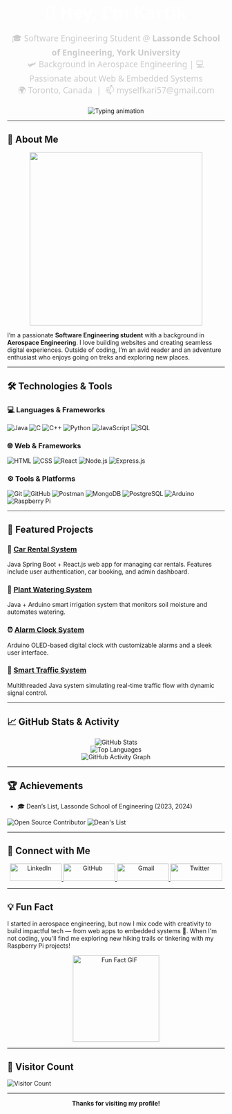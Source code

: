 <h1 align="center" style="font-family: 'Segoe UI', Tahoma, Geneva, Verdana, sans-serif; font-size: 2.5rem; font-weight: bold; color: #ffffff; margin-bottom: 10px;">
  👋 Hey, I'm Kartik
</h1>

<p align="center" style="font-family: 'Segoe UI', Tahoma, Geneva, Verdana, sans-serif; font-size: 1.2rem; color: #cccccc; margin-bottom: 20px;">
  🎓 Software Engineering Student @ <b>Lassonde School of Engineering, York University</b> <br>
  🛩️ Background in Aerospace Engineering | 💻 Passionate about Web & Embedded Systems <br>
  🌍 Toronto, Canada &nbsp;|&nbsp; 📫 myselfkari57@gmail.com
</p>

<p align="center">
  <img src="https://readme-typing-svg.demolab.com?font=Fira+Code&weight=600&size=24&duration=4000&pause=1000&color=58A6FF&center=true&vCenter=true&width=600&height=60&lines=Welcome+to+my+GitHub+profile!;Let's+build+something+awesome+together!;Check+out+my+projects+below!" alt="Typing animation">
</p>

---

## 🚀 About Me

<p align="center">
  <img src="https://github.com/saadeghi/saadeghi/blob/master/dino.gif" width="400"/>
</p>


I’m a passionate **Software Engineering student** with a background in **Aerospace Engineering**. I love building websites and creating seamless digital experiences. Outside of coding, I’m an avid reader and an adventure enthusiast who enjoys going on treks and exploring new places.

---

## 🛠️ Technologies & Tools

### 💻 Languages & Frameworks
![Java](https://img.shields.io/badge/-Java-007396?style=flat&logo=java&logoColor=white)
![C](https://img.shields.io/badge/-C-A8B9CC?style=flat&logo=c&logoColor=white)
![C++](https://img.shields.io/badge/-C++-00599C?style=flat&logo=cplusplus&logoColor=white)
![Python](https://img.shields.io/badge/-Python-3776AB?style=flat&logo=python&logoColor=white)
![JavaScript](https://img.shields.io/badge/-JavaScript-F7DF1E?style=flat&logo=javascript&logoColor=black)
![SQL](https://img.shields.io/badge/-SQL-4479A1?style=flat&logo=mysql&logoColor=white)

### 🌐 Web & Frameworks
![HTML](https://img.shields.io/badge/-HTML-E34F26?style=flat&logo=html5&logoColor=white)
![CSS](https://img.shields.io/badge/-CSS-1572B6?style=flat&logo=css3&logoColor=white)
![React](https://img.shields.io/badge/-React-61DAFB?style=flat&logo=react&logoColor=black)
![Node.js](https://img.shields.io/badge/-Node.js-339933?style=flat&logo=node.js&logoColor=white)
![Express.js](https://img.shields.io/badge/-Express-000000?style=flat&logo=express&logoColor=white)

### ⚙️ Tools & Platforms
![Git](https://img.shields.io/badge/-Git-F05032?style=flat&logo=git&logoColor=white)
![GitHub](https://img.shields.io/badge/-GitHub-181717?style=flat&logo=github&logoColor=white)
![Postman](https://img.shields.io/badge/-Postman-FF6C37?style=flat&logo=postman&logoColor=white)
![MongoDB](https://img.shields.io/badge/-MongoDB-47A248?style=flat&logo=mongodb&logoColor=white)
![PostgreSQL](https://img.shields.io/badge/-PostgreSQL-336791?style=flat&logo=postgresql&logoColor=white)
![Arduino](https://img.shields.io/badge/-Arduino-00979D?style=flat&logo=arduino&logoColor=white)
![Raspberry Pi](https://img.shields.io/badge/-Raspberry%20Pi-C51A4A?style=flat&logo=raspberrypi&logoColor=white)

---

## 🧩 Featured Projects

### 🚗 [Car Rental System](https://github.com/Kartikk28/Car_Rental)
Java Spring Boot + React.js web app for managing car rentals. Features include user authentication, car booking, and admin dashboard.

### 🌱 [Plant Watering System](https://github.com/Kartikk28/Plant-Watering-System-)
Java + Arduino smart irrigation system that monitors soil moisture and automates watering.

### ⏰ [Alarm Clock System](https://github.com/Kartikk28/Alarm-Clock-System-OLED)
Arduino OLED-based digital clock with customizable alarms and a sleek user interface.

### 🚦 [Smart Traffic System](https://github.com/Kartikk28/SmartTrafficSystem)
Multithreaded Java system simulating real-time traffic flow with dynamic signal control.

---

## 📈 GitHub Stats & Activity

<p align="center">
  <img src="https://github-readme-stats.vercel.app/api?username=Kartikk28&show_icons=true&theme=dark" alt="GitHub Stats" />
  <br>
  <img src="https://github-readme-stats.vercel.app/api/top-langs/?username=Kartikk28&layout=compact&theme=dark" alt="Top Languages" />
  <br>
  <img src="https://github-readme-activity-graph.vercel.app/graph?username=Kartikk28&theme=github-dark" alt="GitHub Activity Graph" />
</p>

---

## 🏆 Achievements

- 🎓 Dean’s List, Lassonde School of Engineering (2023, 2024)

![Open Source Contributor](https://img.shields.io/badge/-Open%20Source%20Contributor-blue)
![Dean's List](https://img.shields.io/badge/-Dean's%20List-orange)

---

## 🤝 Connect with Me

<p align="center">
  <a href="https://www.linkedin.com/in/kartik-sharma-8859b819a" target="_blank">
    <img src="https://img.shields.io/badge/-LinkedIn-0A66C2?style=for-the-badge&logo=linkedin&logoColor=white" alt="LinkedIn" style="height: 40px; width: 120px;">
  </a>  
  <a href="https://github.com/Kartikk28" target="_blank">
    <img src="https://img.shields.io/badge/-GitHub-181717?style=for-the-badge&logo=github&logoColor=white" alt="GitHub" style="height: 40px; width: 120px;">
  </a>  
  <a href="mailto:myselfkari57@gmail.com" target="_blank">
    <img src="https://img.shields.io/badge/-Gmail-EA4335?style=for-the-badge&logo=gmail&logoColor=white" alt="Gmail" style="height: 40px; width: 120px;">
  </a>  
  <a href="https://twitter.com/yourhandle" target="_blank">
    <img src="https://img.shields.io/badge/-Twitter-1DA1F2?style=for-the-badge&logo=twitter&logoColor=white" alt="Twitter" style="height: 40px; width: 120px;">
  </a>
</p>

---

## 💡 Fun Fact
I started in aerospace engineering, but now I mix code with creativity to build impactful tech — from web apps to embedded systems 🚀. When I'm not coding, you'll find me exploring new hiking trails or tinkering with my Raspberry Pi projects!

<p align="center">
  <img src="https://media.giphy.com/media/l0HlNaQ6gWfllcjDO/giphy.gif" alt="Fun Fact GIF" width="200">
</p>

---

## 🌟 Visitor Count
![Visitor Count](https://profile-counter.glitch.me/Kartikk28/count.svg)

---

<p align="center">
  <b>Thanks for visiting my profile! </b>
</p>
